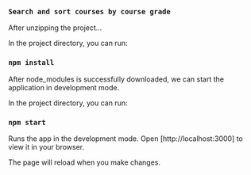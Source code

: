### `Search and sort courses by course grade`


After unzipping the project...

In the project directory, you can run:

### `npm install` 

After node_modules is successfully downloaded, we can start the application in development mode.

In the project directory, you can run:

### `npm start`

Runs the app in the development mode.
Open [http://localhost:3000] to view it in your browser.

The page will reload when you make changes.
